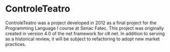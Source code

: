 # ControleTeatro

ControleTeatro was a project developed in 2012 as a final project for the Programming Language I course at Senac Fatec.
This project was originally created in version 4.0 of the net framework for c#.net.
In addition to serving as a historical review, it will be subject to refactoring to adopt new market practices.